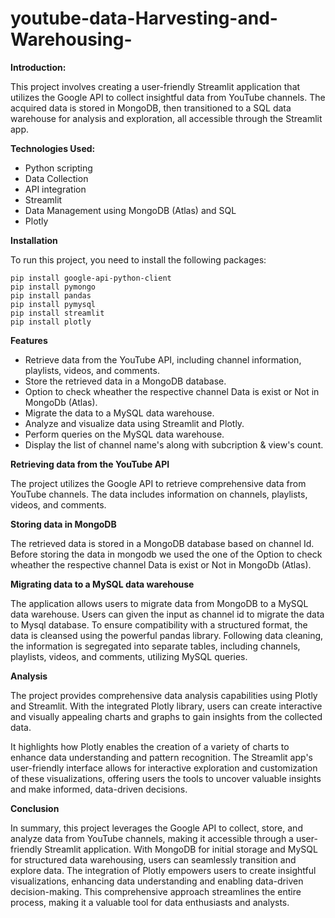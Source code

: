 # youtube-data-Harvesting-and-Warehousing-

**Introduction:**

This project involves creating a user-friendly Streamlit application that utilizes the Google API to collect insightful data from YouTube channels. The acquired data is stored in MongoDB, then transitioned to a SQL data warehouse for analysis and exploration, all accessible through the Streamlit app.

**Technologies Used:**

* Python scripting
* Data Collection
* API integration
* Streamlit
* Data Management using MongoDB (Atlas) and SQL
* Plotly

**Installation**

To run this project, you need to install the following packages:
   
    pip install google-api-python-client
    pip install pymongo
    pip install pandas
    pip install pymysql
    pip install streamlit
    pip install plotly

**Features**

* Retrieve data from the YouTube API, including channel information, playlists, videos, and comments.
* Store the retrieved data in a MongoDB database.
* Option to check wheather the respective channel Data is exist or Not in MongoDb (Atlas).
* Migrate the data to a MySQL data warehouse.
* Analyze and visualize data using Streamlit and Plotly.
* Perform queries on the MySQL data warehouse.
* Display the list of channel name's along with subcription & view's count.

**Retrieving data from the YouTube API**

The project utilizes the Google API to retrieve comprehensive data from YouTube channels. The data includes information on channels, playlists, videos, and comments.

**Storing data in MongoDB**

The retrieved data is stored in a MongoDB database based on channel Id.
Before storing the data in mongodb we used the one of the Option to check wheather the respective channel Data is exist or Not in MongoDb (Atlas).

**Migrating data to a MySQL data warehouse**

The application allows users to migrate data from MongoDB to a MySQL data warehouse. Users can given the input as channel id to migrate the data to Mysql database. To ensure compatibility with a structured format, the data is cleansed using the powerful pandas library. Following data cleaning, the information is segregated into separate tables, including channels, playlists, videos, and comments, utilizing MySQL queries.

**Analysis**

The project provides comprehensive data analysis capabilities using Plotly and Streamlit. With the integrated Plotly library, users can create interactive and visually appealing charts and graphs to gain insights from the collected data.

It highlights how Plotly enables the creation of a variety of charts to enhance data understanding and pattern recognition. The Streamlit app's user-friendly interface allows for interactive exploration and customization of these visualizations, offering users the tools to uncover valuable insights and make informed, data-driven decisions.

**Conclusion**

In summary, this project leverages the Google API to collect, store, and analyze data from YouTube channels, making it accessible through a user-friendly Streamlit application. With MongoDB for initial storage and MySQL for structured data warehousing, users can seamlessly transition and explore data. The integration of Plotly empowers users to create insightful visualizations, enhancing data understanding and enabling data-driven decision-making. This comprehensive approach streamlines the entire process, making it a valuable tool for data enthusiasts and analysts.





